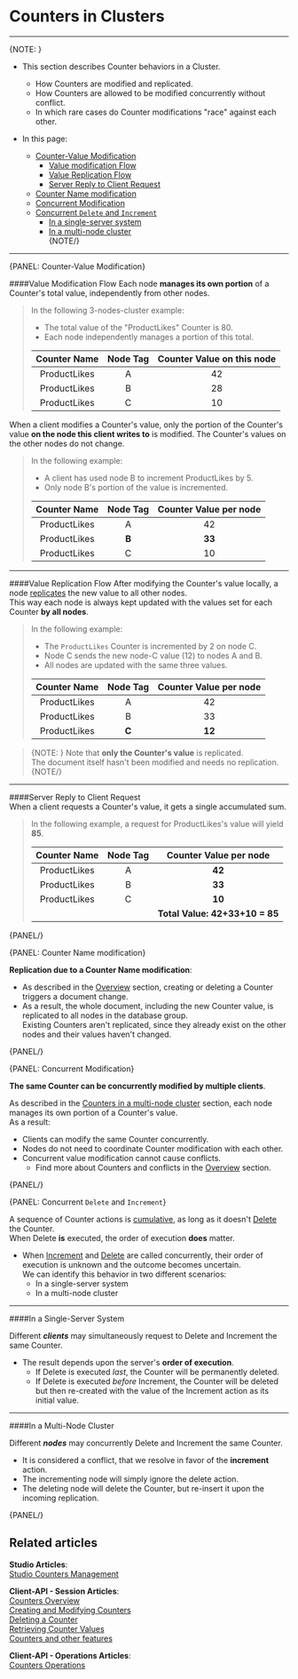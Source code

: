 # Counters in Clusters
---

{NOTE: }

* This section describes Counter behaviors in a Cluster.
  * How Counters are modified and replicated.
  * How Counters are allowed to be modified concurrently without conflict.  
  * In which rare cases do Counter modifications "race" against each other.  

* In this page:  
  * [Counter-Value Modification](../../document-extensions/counters/counters-in-clusters#counter-value-modification)  
     * [Value modification Flow](../../document-extensions/counters/counters-in-clusters#value-modification-flow)  
     * [Value Replication Flow](../../document-extensions/counters/counters-in-clusters#value-replication-flow)  
     * [Server Reply to Client Request](../../document-extensions/counters/counters-in-clusters#server-reply-to-client-request)  
  * [Counter Name modification](../../document-extensions/counters/counters-in-clusters#counter-name-modification)  
  * [Concurrent Modification](../../document-extensions/counters/counters-in-clusters#concurrent-modification)  
  * [Concurrent `Delete` and `Increment`](../../document-extensions/counters/counters-in-clusters#concurrent-delete-and-increment)  
     * [In a single-server system](../../document-extensions/counters/counters-in-clusters#in-a-single-server-system)  
     * [In a multi-node cluster](../../document-extensions/counters/counters-in-clusters#in-a-multi-node-cluster)  
{NOTE/}

---

{PANEL: Counter-Value Modification}

####Value Modification Flow
Each node **manages its own portion** of a Counter's total value, independently from other nodes.  

  > In the following 3-nodes-cluster example:  
  > - The total value of the "ProductLikes" Counter is 80.  
  > - Each node independently manages a portion of this total.  
  >  
  > | Counter Name | Node Tag  | Counter Value on this node |
  > |:---:|:---:|:---:|
  > | ProductLikes | A | 42 |
  > | ProductLikes | B | 28 |
  > | ProductLikes | C | 10 |

When a client modifies a Counter's value, only the portion of the Counter's value 
**on the node this client writes to** is modified. The Counter's values on the other nodes do not change. 

  > In the following example:  
  > - A client has used node B to increment ProductLikes by 5.  
  > - Only node B's portion of the value is incremented.  
  >  
  > | Counter Name | Node Tag  | Counter Value per node |
  > |:---:|:---:|:---:|
  > | ProductLikes | A | 42 |
  > | ProductLikes | **B** | **33** |
  > | ProductLikes | C | 10 |

---

####Value Replication Flow
After modifying the Counter's value locally, a node [replicates](../../document-extensions/counters/counters-in-clusters#value-modification-and-replication) the new value to all other nodes.  
This way each node is always kept updated with the values set for each Counter **by all nodes**.  

  > In the following example:  
  > - The `ProductLikes` Counter is incremented by 2 on node C.  
  > - Node C sends the new node-C value (12) to nodes A and B.  
  > - All nodes are updated with the same three values.
  > 
  > | Counter Name | Node Tag  | Counter Value per node |
  > |:---:|:---:|:---:|
  > | ProductLikes | A | 42 |
  > | ProductLikes | B | 33 |
  > | ProductLikes | **C** | **12** |

  > {NOTE: }
  > Note that **only the Counter's value** is replicated.  
  > The document itself hasn't been modified and needs no replication.  
  > {NOTE/}

---

####Server Reply to Client Request  
When a client requests a Counter's value, it gets a single accumulated sum.  

  > In the following example, a request for ProductLikes's value will yield **85**.  
  > 
  > | Counter Name | Node Tag  | Counter Value per node |
  > |:---:|:---:|:---:|
  > | ProductLikes | A | **42** |
  > | ProductLikes | B | **33** |
  > | ProductLikes | C | **10** |
  > | | | **Total Value: 42+33+10 = 85** |
{PANEL/}

{PANEL: Counter Name modification}

**Replication due to a Counter Name modification**:

* As described in the [Overview](../../document-extensions/counters/overview#overview) section, creating or deleting a Counter triggers a document change.  
* As a result, the whole document, including the new Counter value, is replicated to all nodes in the database group.  
  Existing Counters aren't replicated, since they already exist on the other nodes and their values haven't changed.  


{PANEL/}

{PANEL: Concurrent Modification}

**The same Counter can be concurrently modified by multiple clients**.  

As described in the [Counters in a multi-node cluster](../../document-extensions/counters/counters-in-clusters#counters-in-a-multi-node-cluster) section, each node manages its own portion of a Counter's value.  
As a result:  

* Clients can modify the same Counter concurrently.  
* Nodes do not need to coordinate Counter modification with each other.  
* Concurrent value modification cannot cause conflicts.
   * Find more about Counters and conflicts in the [Overview](../../document-extensions/counters/overview#overview) section.  

{PANEL/}

{PANEL: Concurrent `Delete` and `Increment`}

A sequence of Counter actions is [cumulative](../../document-extensions/counters/overview#overview), as long as it doesn't [Delete](../../document-extensions/counters/delete) the Counter.  
When Delete **is** executed, the order of execution **does** matter.  

* When [Increment](../../document-extensions/counters/create-or-modify) and 
  [Delete](../../document-extensions/counters/delete) are called concurrently, 
  their order of execution is unknown and the outcome becomes uncertain.  
  We can identify this behavior in two different scenarios:  
   * In a single-server system  
   * In a multi-node cluster  

---

####In a Single-Server System

Different ***clients*** may simultaneously request to Delete and Increment the same Counter.  

* The result depends upon the server's **order of execution**.  
   * If Delete is executed _last_, the Counter will be permanently deleted.  
   * If Delete is executed _before_ Increment, the Counter will be deleted but then re-created with the value of the Increment action as its initial value.  

---

####In a Multi-Node Cluster

Different ***nodes*** may concurrently Delete and Increment the same Counter.  

* It is considered a conflict, that we resolve in favor of the **increment** action.  
* The incrementing node will simply ignore the delete action.  
* The deleting node will delete the Counter, but re-insert it upon the incoming replication.  

{PANEL/}

## Related articles
**Studio Articles**:  
[Studio Counters Management](../../studio/database/document-extensions/counters#counters)  

**Client-API - Session Articles**:  
[Counters Overview](../../document-extensions/counters/overview)  
[Creating and Modifying Counters](../../document-extensions/counters/create-or-modify)  
[Deleting a Counter](../../document-extensions/counters/delete)  
[Retrieving Counter Values](../../document-extensions/counters/retrieve-counter-values)  
[Counters and other features](../../document-extensions/counters/counters-and-other-features)  

**Client-API - Operations Articles**:  
[Counters Operations](../../client-api/operations/counters/get-counters#operations--counters--how-to-get-counters)  
